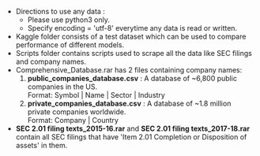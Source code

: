 - Directions to use any data :  
  - Please use python3 only.
  - Specify encoding = 'utf-8' everytime any data is read or written.
- Kaggle folder consists of a test dataset which can be used to compare performance of different models.
- Scripts folder contains scripts used to scrape all the data like SEC filings and company names.
- Comprehensive_Database.rar has 2 files containing company names:
	1. **public_companies_database.csv** : A database of ~6,800 public companies in the US.  
	Format: Symbol | Name | Sector | Industry
	2. **private_companies_database.csv** : A database of ~1.8 million private companies worldwide.  
	Format: Company | Country
- **SEC 2.01 filing texts_2015-16.rar** and **SEC 2.01 filing texts_2017-18.rar** contain all SEC filings that have 'Item 2.01 Completion or Disposition of assets' in them.